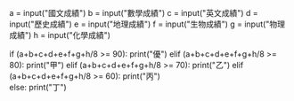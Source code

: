 a = input("國文成績")
b = input("數學成績")
c = input("英文成績")
d = input("歷史成績")
e = input("地理成績")
f = input("生物成績")
g = input("物理成績")
h = input("化學成績")

if (a+b+c+d+e+f+g+h/8 >= 90):
   print("優")
elif (a+b+c+d+e+f+g+h/8 >= 80):
   print("甲")
elif (a+b+c+d+e+f+g+h/8 >= 70): 
   print("乙")
elif (a+b+c+d+e+f+g+h/8 >= 60):
   print("丙")    
else:
   print("丁")  

